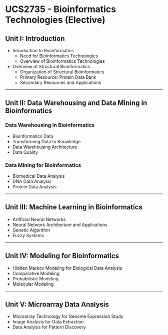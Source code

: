 # UCS2735 - Bioinformatics Technologies (Elective)


## Unit I: Introduction

- Introduction to Bioinformatics  
  - Need for Bioinformatics Technologies  
  - Overview of Bioinformatics Technologies  
- Overview of Structural Bioinformatics  
  - Organization of Structural Bioinformatics  
  - Primary Resource: Protein Data Bank  
  - Secondary Resources and Applications  

---

## Unit II: Data Warehousing and Data Mining in Bioinformatics

### Data Warehousing in Bioinformatics
- Bioinformatics Data  
- Transforming Data to Knowledge  
- Data Warehousing Architecture  
- Data Quality  

### Data Mining for Bioinformatics
- Biomedical Data Analysis  
- DNA Data Analysis  
- Protein Data Analysis  

---

## Unit III: Machine Learning in Bioinformatics

- Artificial Neural Networks  
- Neural Network Architecture and Applications  
- Genetic Algorithm  
- Fuzzy Systems  

---

## Unit IV: Modeling for Bioinformatics

- Hidden Markov Modeling for Biological Data Analysis  
- Comparative Modeling  
- Probabilistic Modeling  
- Molecular Modeling  

---

## Unit V: Microarray Data Analysis

- Microarray Technology for Genome Expression Study  
- Image Analysis for Data Extraction  
- Data Analysis for Pattern Discovery  
